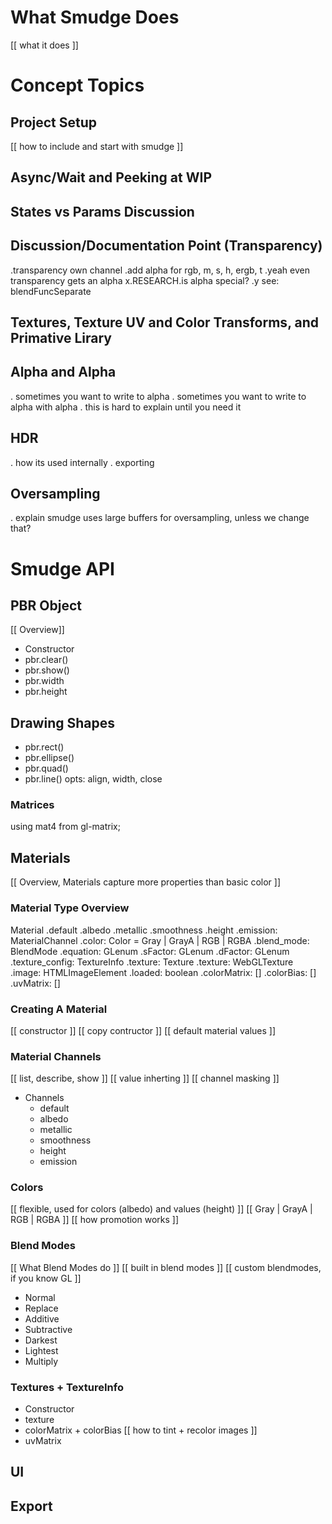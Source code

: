 # What Smudge Does

[[ what it does ]]


# Concept Topics

## Project Setup
[[ how to include and start with smudge ]]

## Async/Wait and Peeking at WIP

## States vs Params Discussion

## Discussion/Documentation Point (Transparency)
.transparency own channel
.add alpha for rgb, m, s, h, ergb, t
.yeah even transparency gets an alpha
x.RESEARCH.is alpha special?
    .y see: blendFuncSeparate

## Textures, Texture UV and Color Transforms, and Primative Lirary

## Alpha and Alpha
. sometimes you want to write to alpha
. sometimes you want to write to alpha with alpha
. this is hard to explain until you need it

## HDR
. how its used internally
. exporting

## Oversampling
. explain smudge uses large buffers for oversampling, unless we change that?



# Smudge API




## PBR Object
[[ Overview]]

- Constructor
- pbr.clear()
- pbr.show()
- pbr.width
- pbr.height


## Drawing Shapes
- pbr.rect()
- pbr.ellipse()
- pbr.quad()
- pbr.line()
    opts: align, width, close

### Matrices
using mat4 from gl-matrix;



## Materials
[[ Overview, Materials capture more properties than basic color ]]


### Material Type Overview
Material
    .default
    .albedo
    .metallic
    .smoothness
    .height
    .emission: MaterialChannel
        .color: Color = Gray | GrayA | RGB | RGBA
        .blend_mode: BlendMode
            .equation: GLenum
            .sFactor: GLenum
            .dFactor: GLenum
        .texture_config: TextureInfo
            .texture: Texture
                .texture: WebGLTexture
                .image: HTMLImageElement
                .loaded: boolean
            .colorMatrix: []
            .colorBias: []
            .uvMatrix: []

### Creating A Material

[[ constructor ]]
[[ copy contructor ]]
[[ default material values ]]


### Material Channels
[[ list, describe, show ]]
    [[ value inherting ]]
    [[ channel masking ]]

- Channels
    - default
    - albedo
    - metallic
    - smoothness
    - height
    - emission



### Colors

[[ flexible, used for colors (albedo) and values (height) ]]
[[  Gray | GrayA | RGB | RGBA ]]
[[ how promotion works ]]

### Blend Modes

[[ What Blend Modes do ]]
[[ built in blend modes ]]
[[ custom blendmodes, if you know GL ]]

- Normal
- Replace
- Additive
- Subtractive
- Darkest
- Lightest
- Multiply


### Textures + TextureInfo

- Constructor
- texture
- colorMatrix + colorBias
[[ how to tint + recolor images ]]
- uvMatrix









## UI

## Export


